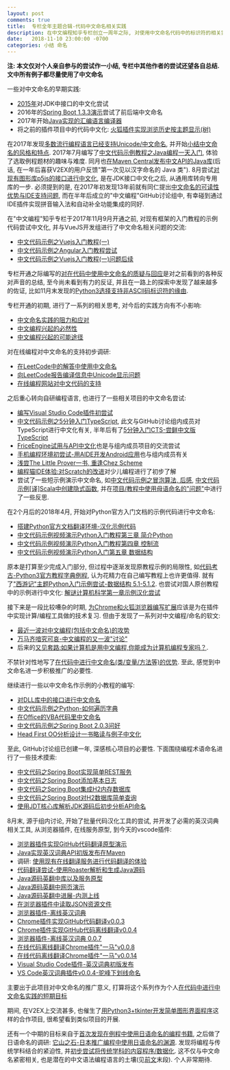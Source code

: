 ```yaml
---
layout: post
comments: true
title:  专栏全年主题合辑-代码中文命名相关实践
description: 在中文编程知乎专栏创立一周年之际, 对使用中文命名代码中的标识符的相关实践作回顾小结. Summary of practice of using Chinese naming for identifiers in source code one year after starting "Programming in Chinese" column.
date:   2018-11-10 23:00:00 -0700
categories: 小结 命名
---
```


**注: 本文仅对个人亲自参与的尝试作一小结, 专栏中其他作者的尝试还望各自总结. 文中所有例子都尽量使用了中文命名**

一些对中文命名的早期实践:
- [2015年](https://zhuanlan.zhihu.com/p/27537616)对JDK中接口的中文化尝试
- 2016年的[Spring Boot 1.3.3演示](https://zhuanlan.zhihu.com/p/31417833)尝试了前后端中文命名
- 2017年开始[Java实现的汇编语言编译器](https://zhuanlan.zhihu.com/p/32607169)
- 将之前的插件项目中的代码中文化: [火狐插件实现浏览历史按主题显示(树)](https://zhuanlan.zhihu.com/p/32973741)

在2017年发现[多数流行编程语言已经支持Unicode/中文命名](https://zhuanlan.zhihu.com/p/30886931), 并开始[小结中文命名的风格和特点](https://zhuanlan.zhihu.com/p/25062593). 2017年7月编写了[中文代码示例教程之Java编程一天入门](https://zhuanlan.zhihu.com/p/31185272), 体验了选取例程题材的趣味与难度. 同月也[在Maven Central发布中文API的Java库](https://zhuanlan.zhihu.com/p/28024364)(后话, 在一年后喜获V2EX的用户反馈"第一次见以汉字命名的 Java 类"). 8月尝试[对现有图形库p5js的接口进行中文化](https://zhuanlan.zhihu.com/p/30574064), 是在JDK接口中文化之后, 从通用库转向专用库的一步. 必须提到的是, 在2017年初发现13年前就有同仁提出[中文命名的可读性优势与IDE支持问题](https://zhuanlan.zhihu.com/p/25099073), 而在半年后成立的"中文编程"GitHub讨论组中, 有幸碰到通过IDE插件实现拼音输入法和自动补全功能集成的同好.

在"中文编程"知乎专栏于2017年11月9月开通之前, 对现有框架的入门教程的示例代码尝试中文化, 并与VueJS开发组进行了中文命名相关问题的交流:

- [中文代码示例之Vuejs入门教程(一)](https://zhuanlan.zhihu.com/p/30917346)
- [中文代码示例之Angular入门教程尝试](https://zhuanlan.zhihu.com/p/30853705)
- [中文代码示例之Vuejs入门教程(一)问题后续](https://zhuanlan.zhihu.com/p/31253256)

专栏开通之际编写的[对在代码中使用中文命名的质疑与回应](https://zhuanlan.zhihu.com/p/30529835)是对之前看到的各种反对声音的总结, 至今尚未看到有力的反证, 并且在一路上的探索中发现了越来越多的佐证, 比如11月末发现的[Python3选择支持非ASCII码标识符的缘由](https://zhuanlan.zhihu.com/p/31598712).

专栏开通的初期, 进行了一系列的相关思考, 对今后的实践方向有不小影响:

- [中文命名实践的阻力和应对](https://zhuanlan.zhihu.com/p/31069294)
- [中文编程兴起的必然性](https://zhuanlan.zhihu.com/p/31351284)
- [中文编程兴起的可能途径](https://zhuanlan.zhihu.com/p/31466218)

对在线编程对中文命名的支持初步调研:
- [在LeetCode中的解答中使用中文命名](https://zhuanlan.zhihu.com/p/31524460)
- [向LeetCode报告编译信息中Unicode显示问题](https://zhuanlan.zhihu.com/p/31546359)
- [在线编程网站对中文代码的支持](https://zhuanlan.zhihu.com/p/31554512)

之后重心转向自研编程语言, 也进行了一些相关项目的中文命名尝试:
- [编写Visual Studio Code插件初尝试](https://zhuanlan.zhihu.com/p/31710107)
- [中文代码示例之5分钟入门TypeScript](https://zhuanlan.zhihu.com/p/31890243), 此文与GitHub讨论组内成员对TypeScript进行中文化有关, 半年后有了[5分钟入门CTS-尝鲜中文版TypeScript](https://zhuanlan.zhihu.com/p/36559989)
- [FriceEngine试用与API中文化](https://zhuanlan.zhihu.com/p/32242763)也是与组内成员项目的交流尝试
- [手机编程环境初尝试-用AIDE开发Android应用](https://zhuanlan.zhihu.com/p/32313940)也与组内成员有关
- [浅尝The Little Prover一书, 重逢Chez Scheme](https://zhuanlan.zhihu.com/p/32642243)
- [编程猫IDE体验:对Scratch的改进](https://zhuanlan.zhihu.com/p/33650956)对少儿编程进行了初步了解
- 尝试了一些短示例演示中文命名, 如[中文代码示例之冒泡算法, 后感](https://zhuanlan.zhihu.com/p/33850923), [中文代码示例[译]Scala中创建隐式函数](https://zhuanlan.zhihu.com/p/33861930), 并在[项目/教程中使用母语命名的"问题"](https://zhuanlan.zhihu.com/p/33993440)中进行了一些反思.

在2个月后的2018年4月, 开始对Python官方入门文档的示例代码进行中文命名:
- [搭建Python官方文档翻译环境-汉化示例代码](https://zhuanlan.zhihu.com/p/36200420)
- [中文代码示例视频演示Python入门教程第三章 简介Python](https://zhuanlan.zhihu.com/p/37674681)
- [中文代码示例视频演示Python入门教程第四章 控制流](https://zhuanlan.zhihu.com/p/38282172)
- [中文代码示例视频演示Python入门第五章 数据结构](https://zhuanlan.zhihu.com/p/38324987)

原本是打算至少完成入门部分, 但过程中逐渐发现原教程示例的局限性, 如[代码考古-Python3官方教程字典例程](https://zhuanlan.zhihu.com/p/36782954), 认为花精力在自己编写教程上也许更值得. 就有了["西游记"主题Python入门示例尝试-数据结构 5.1-5.1.2](https://zhuanlan.zhihu.com/p/38653108). 也尝试对国人原创教程中的示例进行中文化: [解谜计算机科学第一章示例汉化尝试](https://zhuanlan.zhihu.com/p/38514754)

接下来是一段比较嘈杂的时期, [为Chrome和火狐浏览器编写扩展](https://zhuanlan.zhihu.com/p/39425449)应该是为在插件中实现计算/编程工具做的技术复习. 但由于发现了一系列对中文编程/命名的软文:
- [最近一波对中文编程(包括中文命名)的攻势](https://zhuanlan.zhihu.com/p/40099718)
- [万马齐喑究可哀-中文编程的又一波"讨论"](https://zhuanlan.zhihu.com/p/40068451)
- 后来的[又见套路:如果计算机是用中文编程,你能成为计算机编程专家吗？](https://zhuanlan.zhihu.com/p/40611223).

不禁针对性地写了[在代码中进行中文命名(类/变量/方法等)的优势](https://zhuanlan.zhihu.com/p/40098652). 至此, 感觉到中文命名进一步积极推广的必要性.

继续进行一些以中文命名作示例的小教程的编写:

- [对DLL库中的接口进行中文命名](https://zhuanlan.zhihu.com/p/40833425)
- [中文代码示例之Python-如何遍历字典](https://zhuanlan.zhihu.com/p/41252090)
- [在Office的VBA代码里中文命名](https://zhuanlan.zhihu.com/p/41432021)
- [中文代码示例之Spring Boot 2.0.3问好](https://zhuanlan.zhihu.com/p/41836608)
- [Head First OO分析设计一书略读与例子中文化](https://zhuanlan.zhihu.com/p/41920600)

至此, GitHub讨论组已创建一年, 深感核心项目的必要性. 下面围绕编程术语命名进行了一些技术摸索:

- [中文代码之Spring Boot实现简单REST服务](https://zhuanlan.zhihu.com/p/42100391)
- [中文代码之Spring Boot添加基本日志](https://zhuanlan.zhihu.com/p/42247945)
- [中文代码之Spring Boot集成H2内存数据库](https://zhuanlan.zhihu.com/p/42540265)
- [中文代码之Spring Boot对H2数据库简单查询](https://zhuanlan.zhihu.com/p/42863835)
- [使用JDT核心库解析JDK源码后初步分析API命名](https://zhuanlan.zhihu.com/p/43111638)

8月末, 源于组内讨论, 开始了批量代码汉化工具的尝试, 并开发了必需的英汉词典相关工具, 从浏览器插件, 在线服务原型, 到今天的vscode插件:

- [浏览器插件实现GitHub代码翻译原型演示](https://zhuanlan.zhihu.com/p/43304088)
- [Java实现英汉词典API初版发布在Maven](https://zhuanlan.zhihu.com/p/43977821)
- 调研: [使用现有在线翻译服务进行代码翻译的体验](https://zhuanlan.zhihu.com/p/44169542)
- [代码翻译尝试-使用Roaster解析和生成Java源码](https://zhuanlan.zhihu.com/p/44536065)
- [Java源码英翻中库以及服务原型](https://zhuanlan.zhihu.com/p/44644112)
- [Java源码英翻中网页演示](https://zhuanlan.zhihu.com/p/45236358)
- [Java源码英翻中进展-内测上线](https://zhuanlan.zhihu.com/p/46207832)
- [在浏览器插件中读取JSON资源文件](https://zhuanlan.zhihu.com/p/46452691)
- [浏览器插件-离线英汉词典](https://zhuanlan.zhihu.com/p/46640311)
- [Chrome插件实现GitHub代码翻译v0.0.3](https://zhuanlan.zhihu.com/p/47071729)
- [Chrome插件实现GitHub代码离线翻译v0.0.4](https://zhuanlan.zhihu.com/p/47215777)
- [浏览器插件-离线英汉词典 0.0.7](https://zhuanlan.zhihu.com/p/48116424)
- [在线代码离线翻译Chrome插件"一马"v0.0.8](https://zhuanlan.zhihu.com/p/48120706)
- [在线代码离线翻译Chrome插件"一马"v0.0.14](https://zhuanlan.zhihu.com/p/48597668)
- [Visual Studio Code插件-英汉词典初版发布](https://zhuanlan.zhihu.com/p/48791726)
- [VS Code英汉词典插件v0.0.4-驼峰下划线命名](https://zhuanlan.zhihu.com/p/49133480)

主要出于此项目对中文命名的推广意义, 打算将这个系列作为个人[在代码中进行中文命名实践的短期目标](https://zhuanlan.zhihu.com/p/48396253)

期间, 在V2EX上交流甚多, 也催生了[用Python3+tkinter开发简单图形界面程序](https://zhuanlan.zhihu.com/p/45597251)这样的合作项目, 很希望看到类似项目的开展.

还有一个中期的目标来自于[首次发现在例程中使用日语命名的编程书籍](https://zhuanlan.zhihu.com/p/47127716), 之后做了日语命名的调研:
[它山之石-日本推广编程中使用日语命名的渊源](https://zhuanlan.zhihu.com/p/47128031). 发现将编程与传统学科结合的紧迫性, 并[初步尝试将传统学科的内容程序/数据化](https://zhuanlan.zhihu.com/p/47807062). 这不仅与中文命名紧密相关, 也是潜在的中文语法编程语言的土壤(见[前文](https://zhuanlan.zhihu.com/p/49190145)末段). 个人非常期待.